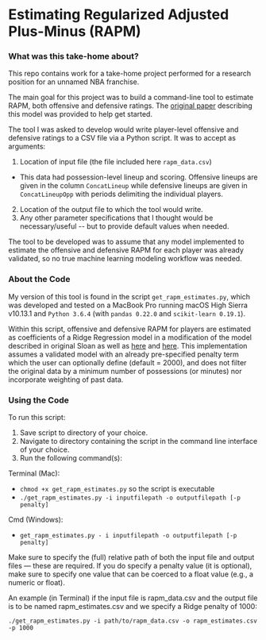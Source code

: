 # Estimating Regularized Adjusted Plus-Minus (RAPM)

### What was this take-home about?

This repo contains work for a take-home project performed for a research position for an unnamed NBA franchise.

The main goal for this project was to build a command-line tool to estimate RAPM, both offensive and defensive ratings. The [original paper](http://www.sloansportsconference.com/wp-content/uploads/2015/09/joeSillSloanSportsPaperWithLogo.pdf) describing this model was provided to help get started.

The tool I was asked to develop would write player-level offensive and defensive ratings to a CSV file via a Python script. It was to accept as arguments:

1. Location of input file (the file included here `rapm_data.csv`)
* This data had possession-level lineup and scoring. Offensive lineups are given in the column `ConcatLineup` while defensive lineups are given in `ConcatLineupOpp` with periods delimiting the individual players.
2. Location of the output file to which the tool would write.
3. Any other parameter specifications that I thought would be necessary/useful -- but to provide default values when needed.

The tool to be developed was to assume that any model implemented to estimate the offensive and defensive RAPM for each player was already validated, so no true machine learning modeling workflow was needed.

### About the Code

My version of this tool is found in the script `get_rapm_estimates.py`, which was developed and tested on a MacBook Pro running macOS High Sierra v10.13.1 and `Python 3.6.4` (with `pandas 0.22.0` and `scikit-learn 0.19.1`).

Within this script, offensive and defensive RAPM for players are estimated as coefficients of a Ridge Regression model in a modification of the model described in original Sloan as well as [here](https://squared2020.com/2017/09/18/deep-dive-on-regularized-adjusted-plus-minus-i-introductory-example/) and [here](http://www.82games.com/ilardi2.htm). This implementation assumes a validated model with an already pre-specified penalty term which the user can optionally define (default = 2000), and does not filter the original data by a minimum number of possessions (or minutes) nor incorporate weighting of past data.

### Using the Code
To run this script:
1. Save script to directory of your choice.
2. Navigate to directory containing the script in the command line interface of your choice.
3. Run the following command(s):

Terminal (Mac):
* `chmod +x get_rapm_estimates.py` so the script is executable
* `./get_rapm_estimates.py -i inputfilepath -o outputfilepath [-p penalty]`

Cmd (Windows):
* `get_rapm_estimates.py - i inputfilepath -o outputfilepath [-p penalty]`

Make sure to specify the (full) relative path of both the input file and output files — these are required. If you do specify a penalty value (it is optional), make sure to specify one value that can be coerced to a float value (e.g., a numeric or float).

An example (in Terminal) if the input file is rapm_data.csv and the output file is to be named rapm_estimates.csv and we specify a Ridge penalty of 1000:

`./get_rapm_estimates.py -i path/to/rapm_data.csv -o rapm_estimates.csv -p 1000`
